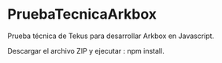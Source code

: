 # PruebaTecnicaArkbox
Prueba técnica de Tekus para desarrollar Arkbox en Javascript.

Descargar el archivo ZIP y ejecutar : npm install.

